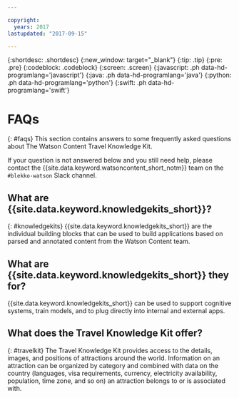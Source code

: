 ```yaml
---

copyright:
  years: 2017
lastupdated: "2017-09-15"

---
```


{:shortdesc: .shortdesc}
{:new_window: target="_blank"}
{:tip: .tip}
{:pre: .pre}
{:codeblock: .codeblock}
{:screen: .screen}
{:javascript: .ph data-hd-programlang='javascript'}
{:java: .ph data-hd-programlang='java'}
{:python: .ph data-hd-programlang='python'}
{:swift: .ph data-hd-programlang='swift'}

# FAQs
{: #faqs}
This section contains answers to some frequently asked questions about The Watson Content Travel Knowledge Kit.

If your question is not answered below and you still need help, please contact the {{site.data.keyword.watsoncontent_short_notm}} team on the  `#blekko-watson` Slack channel.


## What are {{site.data.keyword.knowledgekits_short}}?
{: #knowledgekits}
{{site.data.keyword.knowledgekits_short}} are the individual building blocks that can be used to build applications based on parsed and annotated content from the Watson Content team.


## What are {{site.data.keyword.knowledgekits_short}} they for?
{{site.data.keyword.knowledgekits_short}} can be used to support cognitive systems, train models, and to plug directly into internal and external apps.


## What does the Travel Knowledge Kit offer?
{: #travelkit}
The Travel Knowledge Kit provides access to the details, images, and positions of attractions around the world. Information on an attraction can be organized by category and combined with data on the country (languages, visa requirements, currency, electricity availability, population, time zone, and so on) an attraction belongs to or is associated with.




<!-- For detailed guidance on what to include on this page, see [FAQs guidance](/docs/developing/content-kit/faq.html). You can also check out some examples here: [FAQS](/docs/developing/Access-Management/iamfaq.html#faqs) and [Standard account FAQs](/docs/pricing/account_faq.html#stdaccountfaq). -->
